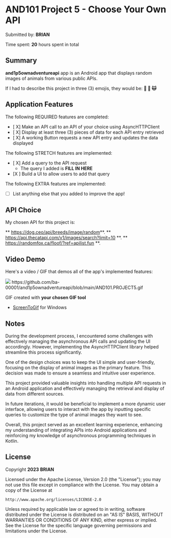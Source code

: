 
# AND101 Project 5 - Choose Your Own API

Submitted by: **BRIAN**

Time spent: **20** hours spent in total

## Summary

**and1p5ownadventureapi** app is an Android app that displays random images of animals from various public APIs.

If I had to describe this project in three (3) emojis, they would be: **📱 🐶 🐱**

## Application Features

<!-- (This is a comment) Please be sure to change the [ ] to [x] for any features you completed.  If a feature is not checked [x], you might miss the points for that item! -->

The following REQUIRED features are completed:

- [ X] Make an API call to an API of your choice using AsyncHTTPClient
- [ X] Display at least three (3) pieces of data for each API entry retrieved
- [ X] A working Button requests a new API entry and updates the data displayed

The following STRETCH features are implemented:

- [ X] Add a query to the API request
  - The query I added is **FILL IN HERE**
- [X ] Build a UI to allow users to add that query

The following EXTRA features are implemented:

- [ ] List anything else that you added to improve the app!

## API Choice

My chosen API for this project is:

** https://dog.ceo/api/breeds/image/random**.
** https://api.thecatapi.com/v1/images/search?limit=10 **.
** https://randomfox.ca/floof/?ref=apilist.fun **.

## Video Demo

Here's a video / GIF that demos all of the app's implemented features:

<img src='https://github.com/ba-00001/and1p5ownadventureapi/blob/main/AND101.PROJECT5.gif' />
https://github.com/ba-00001/and1p5ownadventureapi/blob/main/AND101.PROJECT5.gif

GIF created with **your chosen GIF tool**
- [ScreenToGif](https://www.screentogif.com/) for Windows
<!-- Recommended tools:
- [Kap](https://getkap.co/) for macOS
- [ScreenToGif](https://www.screentogif.com/) for Windows
- [peek](https://github.com/phw/peek) for Linux. -->

## Notes

During the development process, I encountered some challenges with effectively managing the asynchronous API calls and updating the UI accordingly. However, implementing the AsyncHTTPClient library helped streamline this process significantly.

One of the design choices was to keep the UI simple and user-friendly, focusing on the display of animal images as the primary feature. This decision was made to ensure a seamless and intuitive user experience.

This project provided valuable insights into handling multiple API requests in an Android application and effectively managing the retrieval and display of data from different sources.

In future iterations, it would be beneficial to implement a more dynamic user interface, allowing users to interact with the app by inputting specific queries to customize the type of animal images they want to see.

Overall, this project served as an excellent learning experience, enhancing my understanding of integrating APIs into Android applications and reinforcing my knowledge of asynchronous programming techniques in Kotlin.

## License

Copyright **2023** **BRIAN**

Licensed under the Apache License, Version 2.0 (the "License");
you may not use this file except in compliance with the License.
You may obtain a copy of the License at

    http://www.apache.org/licenses/LICENSE-2.0

Unless required by applicable law or agreed to in writing, software
distributed under the License is distributed on an "AS IS" BASIS,
WITHOUT WARRANTIES OR CONDITIONS OF ANY KIND, either express or implied.
See the License for the specific language governing permissions and
limitations under the License.


